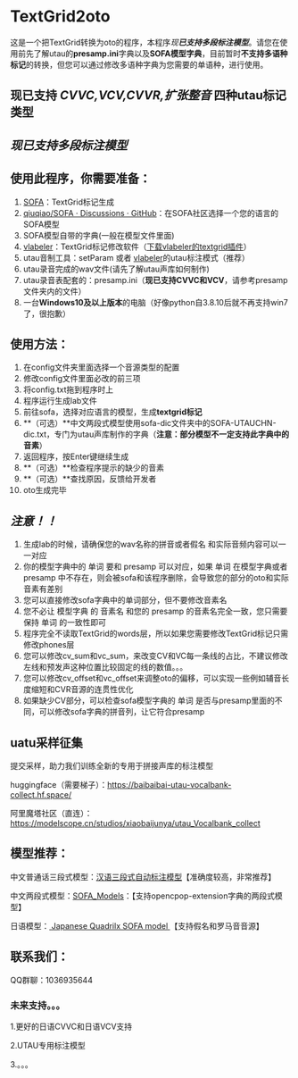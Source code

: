 # **TextGrid2oto**

这是一个把TextGrid转换为oto的程序，本程序*现**已支持多段标注模型***。请您在使用前先了解utau的**presamp.ini**字典以及**SOFA模型字典**，目前暂时**不支持多语种标记**的转换，但您可以通过修改多语种字典为您需要的单语种，进行使用。

## 现已支持	***CVVC,VCV,CVVR,扩张整音***	四种utau标记类型

## *现已支持多段标注模型*

## 使用此程序，你需要准备：

1. [SOFA](https://github.com/qiuqiao/SOFA)：TextGrid标记生成
2. [qiuqiao/SOFA · Discussions · GitHub](https://github.com/qiuqiao/SOFA/discussions)：在SOFA社区选择一个您的语言的SOFA模型
3. SOFA模型自带的字典(一般在模型文件里面)
4. [vlabeler](https://github.com/sdercolin/vlabeler)：TextGrid标记修改软件（[下载vlabeler的textgrid插件](https://github.com/sdercolin/vlabeler-textgrid)）
5. utau音制工具：setParam 或者 [vlabeler](https://github.com/sdercolin/vlabeler)的utau标注模式（推荐）
6. utau录音完成的wav文件(请先了解utau声库如何制作)
7. utau录音表配套的：presamp.ini（**现已支持CVVC和VCV**，请参考presamp文件夹内的文件）
8. 一台**Windows10及以上版本**的电脑（好像python自3.8.10后就不再支持win7了，很抱歉）

## 使用方法：

1. 在config文件夹里面选择一个音源类型的配置
2. 修改config文件里面必改的前三项
3. 将config.txt拖到程序时上
4. 程序运行生成lab文件
5. 前往sofa，选择对应语言的模型，生成**textgrid标记**
6.  **（可选）**中文两段式模型使用sofa-dic文件夹中的SOFA-UTAUCHN-dic.txt，专门为utau声库制作的字典（**注意：部分模型不一定支持此字典中的音素**）
7. 返回程序，按Enter键继续生成
8.  **（可选）**检查程序提示的缺少的音素
9.  **（可选）**查找原因，反馈给开发者
10. oto生成完毕

## ***注意！！***

1. 生成lab的时候，请确保您的wav名称的拼音或者假名 和实际音频内容可以一一对应
2. 你的模型字典中的 单词 要和 presamp 可以对应，如果 单词 在模型字典或者presamp 中不存在，则会被sofa和该程序删除，会导致您的部分的oto和实际音素有差别
3. 您可以直接修改sofa字典中的单词部分，但不要修改音素名
4. 您不必让 模型字典 的 音素名 和您的 presamp 的音素名完全一致，您只需要保持 单词 的一致性即可
5. 程序完全不读取TextGrid的words层，所以如果您需要修改TextGrid标记只需修改phones层
6. 您可以修改cv_sum和vc_sum，来改变CV和VC每一条线的占比，不建议修改左线和预发声这种位置比较固定的线的数值。。。
7. 您可以修改cv_offset和vc_offset来调整oto的偏移，可以实现一些例如辅音长度缩短和CVR音源的连贯性优化
8. 如果缺少CV部分，可以检查sofa模型字典的 单词 是否与presamp里面的不同，可以修改sofa字典的拼音列，让它符合presamp

## uatu采样征集

提交采样，助力我们训练全新的专用于拼接声库的标注模型

huggingface（需要梯子）：https://baibaibai-utau-vocalbank-collect.hf.space/

阿里魔塔社区（直连）：https://modelscope.cn/studios/xiaobaijunya/utau_Vocalbank_collect

## 模型推荐：

中文普通话三段式模型：[汉语三段式自动标注模型](https://github.com/Isogelun/Singing-Synthesis/releases/tag/20250115)【准确度较高，非常推荐】

中文两段式模型：[SOFA_Models](https://github.com/BaiShuoQwQ/SOFA_Models)：【支持opencpop-extension字典的两段式模型】

日语模型：[ Japanese Quadrilx SOFA model ](https://github.com/Muzium/muzium.github.io/releases/tag/v1.0.2)【支持假名和罗马音音源】

## 联系我们：

QQ群聊：1036935644

### 未来支持。。。

1.更好的日语CVVC和日语VCV支持

2.UTAU专用标注模型

3.。。。

